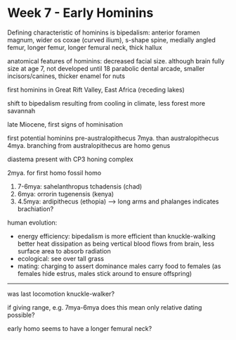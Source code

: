 <!-- SPDX-License-Identifier: zlib-acknowledgement -->
# Week 7 - Early Hominins

Defining characteristic of hominins is bipedalism:
anterior foramen magnum, wider os coxae (curved ilium), s-shape spine, medially angled femur, 
longer femur, longer femural neck, thick hallux 

anatomical features of hominins:
decreased facial size. although brain fully size at age 7, not developed until 18
parabolic dental arcade, smaller incisors/canines, thicker enamel for nuts

first hominins in Great Rift Valley, East Africa (receding lakes)

shift to bipedalism resulting from cooling in climate, less forest more savannah  

late Miocene, first signs of hominisation

first potential hominins pre-australopithecus 7mya. than australopithecus 4mya.
branching from australopithecus are homo genus

diastema present with CP3 honing complex

2mya. for first homo fossil homo

1. 7-6mya: sahelanthropus tchadensis (chad)
2. 6mya: orrorin tugenensis (kenya)
3. 4.5mya: ardipithecus (ethopia) --> long arms and phalanges indicates brachiation?

human evolution:
* energy efficiency: 
  bipedalism is more efficient than knuckle-walking
  better heat dissipation as being vertical blood flows from brain, less surface area to absorb radiation
* ecological:
  see over tall grass
* mating:
  charging to assert dominance
  males carry food to females
  (as females hide estrus, males stick around to ensure offspring)

-----------------------------------------
was last locomotion knuckle-walker?

if giving range, e.g. 7mya-6mya does this mean only relative dating possible?

early homo seems to have a longer femural neck?
